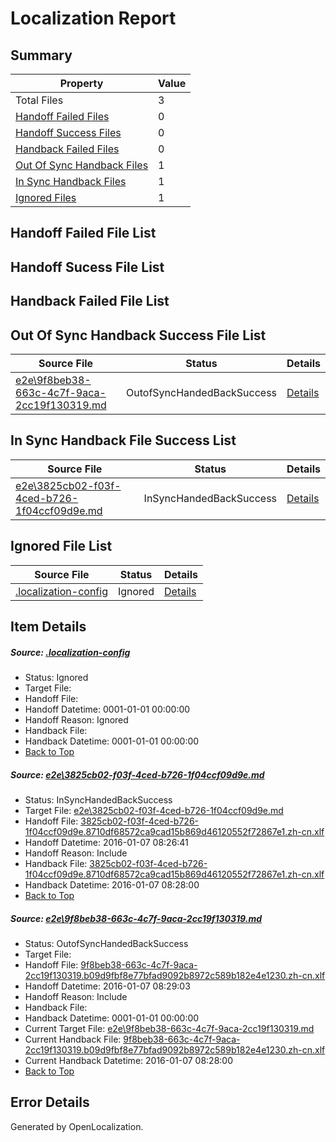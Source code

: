# <a name='report-top'></a> Localization Report

## Summary
 Property | Value 
 -------- | ----- 
 Total Files | 3
[ Handoff Failed Files ](#handoff-failed-list)| 0
[ Handoff Success Files ](#handoff-success-list)| 0
[ Handback Failed Files ](#handback-failed-list)| 0
[ Out Of Sync Handback Files ](#outofsync-handback-success-list)| 1
[ In Sync Handback Files ](#insync-handback-success-list)| 1
[ Ignored Files ](#ignored-list)| 1

## <a name='handoff-failed-list'></a> Handoff Failed File List

## <a name='handoff-success-list'></a> Handoff Sucess File List

## <a name='handback-failed-list'></a> Handback Failed File List

## <a name='outofsync-handback-success-list'></a> Out Of Sync Handback Success File List
 Source File | Status | Details 
 ----------- | ------ | ------- 
 [e2e\9f8beb38-663c-4c7f-9aca-2cc19f130319.md](https://github.com/OpenLocalizationTest/oltest/blob/548786fa002662ab288d1ad353ac22b6c23e94f6/e2e/9f8beb38-663c-4c7f-9aca-2cc19f130319.md) | OutofSyncHandedBackSuccess | [Details](#f560c491a48c0dd7571b357b3b98b625d867e6842)

## <a name='insync-handback-success-list'></a> In Sync Handback File Success List
 Source File | Status | Details 
 ----------- | ------ | ------- 
 [e2e\3825cb02-f03f-4ced-b726-1f04ccf09d9e.md](https://github.com/OpenLocalizationTest/oltest/blob/5ed31b2a5af8aa2c0b95ab3ac30ba1207e05c977/e2e/3825cb02-f03f-4ced-b726-1f04ccf09d9e.md) | InSyncHandedBackSuccess | [Details](#3ed369287d97ef660efdd9aa259559a210147ffa1)

## <a name='ignored-list'></a> Ignored File List
 Source File | Status | Details 
 ----------- | ------ | ------- 
 [.localization-config](https://github.com/OpenLocalizationTest/oltest/blob/548786fa002662ab288d1ad353ac22b6c23e94f6/.localization-config) | Ignored | [Details](#e4725be8631cbe979bbe0fa8b97cd75f1fd41d4d0)

## Item Details
##### <a name='e4725be8631cbe979bbe0fa8b97cd75f1fd41d4d0'></a> Source: [.localization-config](https://github.com/OpenLocalizationTest/oltest/blob/548786fa002662ab288d1ad353ac22b6c23e94f6/.localization-config)
* Status: Ignored
* Target File: 
* Handoff File: 
* Handoff Datetime: 0001-01-01 00:00:00
* Handoff Reason: Ignored
* Handback File: 
* Handback Datetime: 0001-01-01 00:00:00
* [Back to Top](#report-top)

##### <a name='3ed369287d97ef660efdd9aa259559a210147ffa1'></a> Source: [e2e\3825cb02-f03f-4ced-b726-1f04ccf09d9e.md](https://github.com/OpenLocalizationTest/oltest/blob/5ed31b2a5af8aa2c0b95ab3ac30ba1207e05c977/e2e/3825cb02-f03f-4ced-b726-1f04ccf09d9e.md)
* Status: InSyncHandedBackSuccess
* Target File: [e2e\3825cb02-f03f-4ced-b726-1f04ccf09d9e.md](https://github.com/OpenLocalizationTestOrg/oltest.zh-cn/blob/6518dd9af6348d85f76410f07ffc059b0818ca91/e2e/3825cb02-f03f-4ced-b726-1f04ccf09d9e.md)
* Handoff File: [3825cb02-f03f-4ced-b726-1f04ccf09d9e.8710df68572ca9cad15b869d46120552f72867e1.zh-cn.xlf](https://github.com/OpenLocalizationTestOrg/olhandoff/blob/a7c812b7a770881892cdfe9ceaafb327f15794e5/ol-handoff/OpenLocalizationTestOrg/oltest.zh-cn/yufeih/3825cb02-f03f-4ced-b726-1f04ccf09d9e.8710df68572ca9cad15b869d46120552f72867e1.zh-cn.xlf)
* Handoff Datetime: 2016-01-07 08:26:41
* Handoff Reason: Include
* Handback File: [3825cb02-f03f-4ced-b726-1f04ccf09d9e.8710df68572ca9cad15b869d46120552f72867e1.zh-cn.xlf](https://github.com/OpenLocalizationTestOrg/olhandback/blob/6040402a6acef7dcc1ff7a990c62133ffa19c3ac/ol-handback/OpenLocalizationTestOrg/oltest.zh-cn/yufeih/3825cb02-f03f-4ced-b726-1f04ccf09d9e.8710df68572ca9cad15b869d46120552f72867e1.zh-cn.xlf)
* Handback Datetime: 2016-01-07 08:28:00
* [Back to Top](#report-top)

##### <a name='f560c491a48c0dd7571b357b3b98b625d867e6842'></a> Source: [e2e\9f8beb38-663c-4c7f-9aca-2cc19f130319.md](https://github.com/OpenLocalizationTest/oltest/blob/548786fa002662ab288d1ad353ac22b6c23e94f6/e2e/9f8beb38-663c-4c7f-9aca-2cc19f130319.md)
* Status: OutofSyncHandedBackSuccess
* Target File: 
* Handoff File: [9f8beb38-663c-4c7f-9aca-2cc19f130319.b09d9fbf8e77bfad9092b8972c589b182e4e1230.zh-cn.xlf](https://github.com/OpenLocalizationTestOrg/olhandoff/blob/231542ed2c24ac9b7834dc0f87df1ec0a7cacbd0/ol-handoff/OpenLocalizationTestOrg/oltest.zh-cn/yufeih/9f8beb38-663c-4c7f-9aca-2cc19f130319.b09d9fbf8e77bfad9092b8972c589b182e4e1230.zh-cn.xlf)
* Handoff Datetime: 2016-01-07 08:29:03
* Handoff Reason: Include
* Handback File: 
* Handback Datetime: 0001-01-01 00:00:00
* Current Target File: [e2e\9f8beb38-663c-4c7f-9aca-2cc19f130319.md](https://github.com/OpenLocalizationTestOrg/oltest.zh-cn/blob/6518dd9af6348d85f76410f07ffc059b0818ca91/e2e/9f8beb38-663c-4c7f-9aca-2cc19f130319.md)
* Current Handback File: [9f8beb38-663c-4c7f-9aca-2cc19f130319.b09d9fbf8e77bfad9092b8972c589b182e4e1230.zh-cn.xlf](https://github.com/OpenLocalizationTestOrg/olhandback/blob/6040402a6acef7dcc1ff7a990c62133ffa19c3ac/ol-handback/OpenLocalizationTestOrg/oltest.zh-cn/yufeih/9f8beb38-663c-4c7f-9aca-2cc19f130319.b09d9fbf8e77bfad9092b8972c589b182e4e1230.zh-cn.xlf)
* Current Handback Datetime: 2016-01-07 08:28:00
* [Back to Top](#report-top)


## Error Details

Generated by OpenLocalization.
